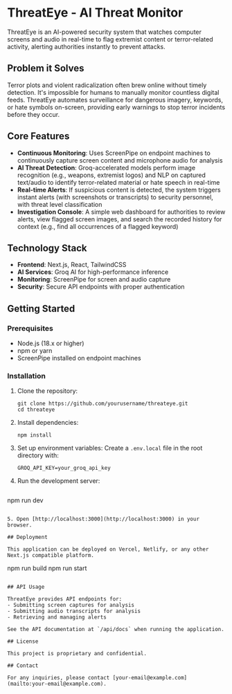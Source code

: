 # ThreatEye - AI Threat Monitor

ThreatEye is an AI-powered security system that watches computer screens and audio in real-time to flag extremist content or terror-related activity, alerting authorities instantly to prevent attacks.

## Problem it Solves

Terror plots and violent radicalization often brew online without timely detection. It's impossible for humans to manually monitor countless digital feeds. ThreatEye automates surveillance for dangerous imagery, keywords, or hate symbols on-screen, providing early warnings to stop terror incidents before they occur.

## Core Features

- **Continuous Monitoring**: Uses ScreenPipe on endpoint machines to continuously capture screen content and microphone audio for analysis
- **AI Threat Detection**: Groq-accelerated models perform image recognition (e.g., weapons, extremist logos) and NLP on captured text/audio to identify terror-related material or hate speech in real-time
- **Real-time Alerts**: If suspicious content is detected, the system triggers instant alerts (with screenshots or transcripts) to security personnel, with threat level classification
- **Investigation Console**: A simple web dashboard for authorities to review alerts, view flagged screen images, and search the recorded history for context (e.g., find all occurrences of a flagged keyword)

## Technology Stack

- **Frontend**: Next.js, React, TailwindCSS
- **AI Services**: Groq AI for high-performance inference
- **Monitoring**: ScreenPipe for screen and audio capture
- **Security**: Secure API endpoints with proper authentication

## Getting Started

### Prerequisites

- Node.js (18.x or higher)
- npm or yarn
- ScreenPipe installed on endpoint machines

### Installation

1. Clone the repository:
   ```
   git clone https://github.com/yourusername/threateye.git
   cd threateye
   ```

2. Install dependencies:
   ```
   npm install
   ```

3. Set up environment variables:
   Create a `.env.local` file in the root directory with:
   ```
   GROQ_API_KEY=your_groq_api_key
   ```

4. Run the development server:
   ```
npm run dev
```

5. Open [http://localhost:3000](http://localhost:3000) in your browser.

## Deployment

This application can be deployed on Vercel, Netlify, or any other Next.js compatible platform.

```
npm run build
npm run start
```

## API Usage

ThreatEye provides API endpoints for:
- Submitting screen captures for analysis
- Submitting audio transcripts for analysis 
- Retrieving and managing alerts

See the API documentation at `/api/docs` when running the application.

## License

This project is proprietary and confidential.

## Contact

For any inquiries, please contact [your-email@example.com](mailto:your-email@example.com).
